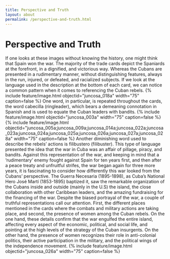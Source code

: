 ```yaml
---
title: Perspective and Truth
layout: about
permalink: /perspective-and-truth.html
---
```

# Perspective and Truth

If one looks at these images without knowing the history, one might think that Spain won the war. The majority of the trade cards depict the Spaniards at the forefront, in a dignified, and victorious way. Whereas the Cubans are presented in a rudimentary manner, without distinguishing features, always in the run, injured, or defeated, and racialized subjects. If we look at the language used in the description at the bottom of each card, we can notice a common pattern when it comes to referencing the Cuban rebels.
{% include feature/image.html objectid="juncosa_018a" width="75" caption=false %}
One word, in particular, is repeated throughout the cards, the word cabecilla (ringleader), which bears a demeaning connotation in Spanish and is used to equate the Cuban leaders with bandits.
{% include feature/image.html objectid="juncosa_003a" width="75" caption=false %}
{% include feature/image.html objectid="juncosa_005a;juncosa_009a;juncosa_014a;juncosa_022a;juncosa_023a;juncosa_024a;juncosa_025a;juncosa_026a;juncosa_027a;juncosa_028a" width="75" caption=false %}
Another diminishing word used to describe the rebels’ actions is filibustero (filibuster). This type of language presented the idea that the war in Cuba was an affair of pillage, piracy, and bandits. 
Against this representation of the war, and keeping in mind that a ‘rudimentary’ enemy fought against Spain for ten years first, and then after a peace treaty and unfruitful strifes, the war began again for three more years, it is fascinating to consider how differently this war looked from the Cubans’ perspective. The Guerra Necesaria (1895-1898), as Cuba’s National Hero José Martí (1853-1895) baptized it, saw the remarkable organization of the Cubans inside and outside (mainly in the U.S) the island, the close collaboration with other Caribbean leaders, and the amazing fundraising for the financing of the war. 
Despite the biased portrayal of the war, a couple of truthful representations call our attention. First, the different places mentioned in the cards where the combats and military actions are taking place, and second, the presence of women among the Cuban rebels. On the one hand, these details confirm that the war engulfed the entire island, affecting every aspect of the economic, political, and social life, and pointing at the high levels of the strategy of the Cuban insurgents. On the other hand, the presence of women recognizes their role in anti-colonial politics, their active participation in the military, and the political wings of the independence movement.
{% include feature/image.html objectid="juncosa_026a" width="75" caption=false %}
